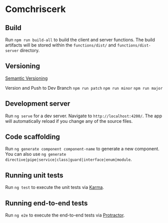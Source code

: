 # Comchriscerk

## Build

Run `npm run build-all` to build the client and server functions. The build artifacts will be stored within the `functions/dist/` and `functions/dist-server` directory.

## Versioning

[Semantic Versioning](semver.org/)

Version and Push to Dev Branch
`npm run patch`
`npm run minor`
`npm run major`

## Development server

Run `ng serve` for a dev server. Navigate to `http://localhost:4200/`. The app will automatically reload if you change any of the source files.

## Code scaffolding

Run `ng generate component component-name` to generate a new component. You can also use `ng generate directive|pipe|service|class|guard|interface|enum|module`.

## Running unit tests

Run `ng test` to execute the unit tests via [Karma](https://karma-runner.github.io).

## Running end-to-end tests

Run `ng e2e` to execute the end-to-end tests via [Protractor](http://www.protractortest.org/).
